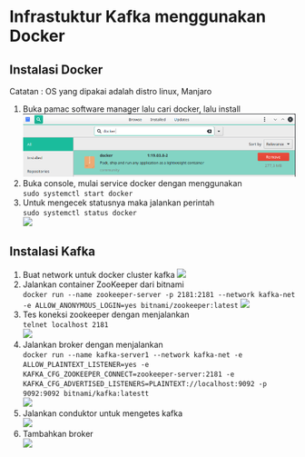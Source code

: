 # Infrastuktur Kafka menggunakan Docker
## Instalasi Docker
Catatan : OS yang dipakai adalah distro linux, Manjaro  
1. Buka pamac software manager lalu cari docker, lalu install  
![](img/1_1.png)
2. Buka console, mulai service docker dengan menggunakan  
```sudo systemctl start docker ```
3. Untuk mengecek statusnya maka jalankan perintah  
```sudo systemctl status docker ```  
![](img/1_2.png)

## Instalasi Kafka
1. Buat network untuk docker cluster kafka
![](img/2_1.png)
2. Jalankan container ZooKeeper dari bitnami  
```docker run --name zookeeper-server -p 2181:2181 --network kafka-net -e ALLOW_ANONYMOUS_LOGIN=yes bitnami/zookeeper:latest```
![](img/2_2.png)
3. Tes koneksi zookeeper dengan menjalankan  
```telnet localhost 2181```  
![](img/2_3.png)
4. Jalankan broker dengan menjalankan  
```docker run --name kafka-server1 --network kafka-net -e ALLOW_PLAINTEXT_LISTENER=yes -e KAFKA_CFG_ZOOKEEPER_CONNECT=zookeeper-server:2181 -e KAFKA_CFG_ADVERTISED_LISTENERS=PLAINTEXT://localhost:9092 -p 9092:9092 bitnami/kafka:latestt```  
![](img/2_4.png)
5. Jalankan conduktor untuk mengetes kafka  
![](/img/2_5.png)  
6. Tambahkan broker  
![](img/2_6.png)  